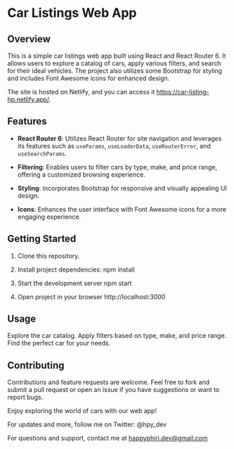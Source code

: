 # Car Listings Web App

## Overview

This is a simple car listings web app built using React and React Router 6. It allows users to explore a catalog of cars, apply various filters, and search for their ideal vehicles. The project also utilizes some Bootstrap for styling and includes Font Awesome icons for enhanced design.

The site is hosted on Netlify, and you can access it https://car-listing-hp.netlify.app/.

## Features

- **React Router 6**: Utilizes React Router for site navigation and leverages its features such as `useParams`, `useLoaderData`, `useRouterError`, and `useSearchParams`.

- **Filtering**: Enables users to filter cars by type, make, and price range, offering a customized browsing experience.

- **Styling**: Incorporates Bootstrap for responsive and visually appealing UI design.

- **Icons**: Enhances the user interface with Font Awesome icons for a more engaging experience.

## Getting Started

1. Clone this repository.

2. Install project dependencies:
   npm install
3. Start the development server
   npm start

4. Open project in your browser
   http://localhost:3000

## Usage

Explore the car catalog.
Apply filters based on type, make, and price range.
Find the perfect car for your needs.

## Contributing

Contributions and feature requests are welcome. Feel free to fork and submit a pull request or open an issue if you have suggestions or want to report bugs.

Enjoy exploring the world of cars with our web app!

For updates and more, follow me on Twitter: @hpy_dev

For questions and support, contact me at happyphiri.dev@gmail.com
